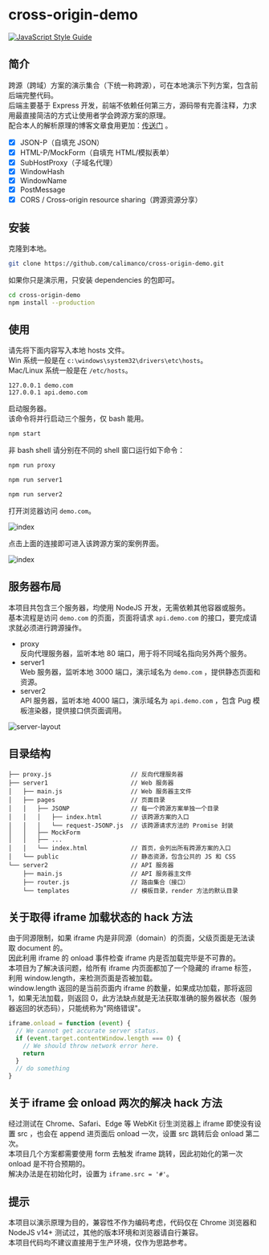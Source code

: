 # cross-origin-demo

[![JavaScript Style Guide](https://img.shields.io/badge/code_style-standard-brightgreen.svg)](https://standardjs.com)

## 简介

跨源（跨域）方案的演示集合（下统一称跨源），可在本地演示下列方案，包含前后端完整代码。  
后端主要基于 Express 开发，前端不依赖任何第三方，源码带有完善注释，力求用最直接简洁的方式让使用者学会跨源方案的原理。  
配合本人的解析原理的博客文章食用更加：[传送门](https://segmentfault.com/a/1190000040070036) 。

- [x] JSON-P（自填充 JSON）
- [x] HTML-P/MockForm（自填充 HTML/模拟表单）
- [x] SubHostProxy（子域名代理）
- [x] WindowHash
- [x] WindowName
- [x] PostMessage
- [x] CORS / Cross-origin resource sharing（跨源资源分享）

## 安装

克隆到本地。

```bash
git clone https://github.com/calimanco/cross-origin-demo.git
```

如果你只是演示用，只安装 dependencies 的包即可。

```bash
cd cross-origin-demo
npm install --production
```

## 使用

请先将下面内容写入本地 hosts 文件。  
Win 系统一般是在 `c:\windows\system32\drivers\etc\hosts`。  
Mac/Linux 系统一般是在 `/etc/hosts`。

```text
127.0.0.1 demo.com
127.0.0.1 api.demo.com
```

启动服务器。  
该命令将并行启动三个服务，仅 bash 能用。

```bash
npm start
```

非 bash shell 请分别在不同的 shell 窗口运行如下命令：

```bash
npm run proxy
```

```bash
npm run server1
```

```bash
npm run server2
```

打开浏览器访问 `demo.com`。

![index](https://calimanco.github.io/cross-origin-demo/index.png)

点击上面的连接即可进入该跨源方案的案例界面。

![index](https://calimanco.github.io/cross-origin-demo/page.png)

## 服务器布局

本项目共包含三个服务器，均使用 NodeJS 开发，无需依赖其他容器或服务。  
基本流程是访问 `demo.com` 的页面，页面将请求 `api.demo.com` 的接口，要完成请求就必须进行跨源操作。

- proxy  
  反向代理服务器，监听本地 80 端口，用于将不同域名指向另外两个服务。
- server1  
  Web 服务器，监听本地 3000 端口，演示域名为 `demo.com` ，提供静态页面和资源。
- server2  
  API 服务器，监听本地 4000 端口，演示域名为 `api.demo.com` ，包含 Pug 模板渲染器，提供接口供页面调用。

![server-layout](https://calimanco.github.io/cross-origin-demo/server-layout.png)

## 目录结构

```text
├── proxy.js                      // 反向代理服务器
├── server1                       // Web 服务器
│   ├── main.js                   // Web 服务器主文件
│   ├── pages                     // 页面目录
│   │   ├── JSONP                 // 每一个跨源方案单独一个目录
│   │   │   ├── index.html        // 该跨源方案的入口
│   │   │   └── request-JSONP.js  // 该跨源请求方法的 Promise 封装
│   │   ├── MockForm
│   │   ├── ...
│   │   └── index.html            // 首页，会列出所有跨源方案的入口
│   └── public                    // 静态资源，包含公共的 JS 和 CSS
└── server2                       // API 服务器
    ├── main.js                   // API 服务器主文件
    ├── router.js                 // 路由集合（接口）
    └── templates                 // 模板目录，render 方法的默认目录
```

## 关于取得 iframe 加载状态的 hack 方法

由于同源限制，如果 iframe 内是非同源（domain）的页面，父级页面是无法读取 document 的。  
因此利用 iframe 的 onload 事件检查 iframe 内是否加载完毕是不可靠的。  
本项目为了解决该问题，给所有 iframe 内页面都加了一个隐藏的 iframe 标签，利用 window.length，来检测页面是否被加载。  
window.length 返回的是当前页面内 iframe 的数量，如果成功加载，那将返回 1，如果无法加载，则返回 0，此方法缺点就是无法获取准确的服务器状态（服务器返回的状态码），只能统称为"网络错误"。

```javascript
iframe.onload = function (event) {
  // We cannot get accurate server status.
  if (event.target.contentWindow.length === 0) {
    // We should throw network error here.
    return
  }
  // do something
}
```

## 关于 iframe 会 onload 两次的解决 hack 方法

经过测试在 Chrome、Safari、Edge 等 WebKit 衍生浏览器上 iframe 即使没有设置 src ，也会在 append 进页面后 onload 一次，设置 src 跳转后会 onload 第二次。  
本项目几个方案都需要使用 form 去触发 iframe 跳转，因此初始化的第一次 onload 是不符合预期的。  
解决办法是在初始化时，设置为 `iframe.src = '#'`。

## 提示

本项目以演示原理为目的，兼容性不作为编码考虑，代码仅在 Chrome 浏览器和 NodeJS v14+ 测试过，其他的版本环境和浏览器请自行兼容。  
本项目代码均不建议直接用于生产环境，仅作为思路参考。
